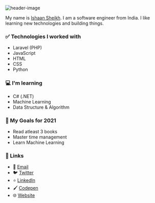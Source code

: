 ![header-image](https://raw.githubusercontent.com/sheikh005/sheikh005/master/header.png)

My name is [Ishaan Sheikh](https://frikishaan.com). I am a software engineer from India. I like learning new technologies and building things.

### ✅ Technologies I worked with
- Laravel (PHP)
- JavaScript
- HTML
- CSS
- Python

### 💻 I'm learning
- C# (.NET)
- Machine Learning 
- Data Structure & Algorithm

### 🎯 My Goals for 2021
- Read atleast 3 books
- Master time management
- Learn Machine Learning

### 🔗 Links
- 📧 [Email](mailto:hey@frikishaan.com)
- 🐦 [Twitter](https://twitter.com/imishaan005)
- ⭐ [LinkedIn](https://www.linkedin.com/in/ishaan-s/)
- 🖌 [Codepen](https://codepen.io/sheikh_ishaan/)
- 🌐 [Website](https://frikishaan.com)
